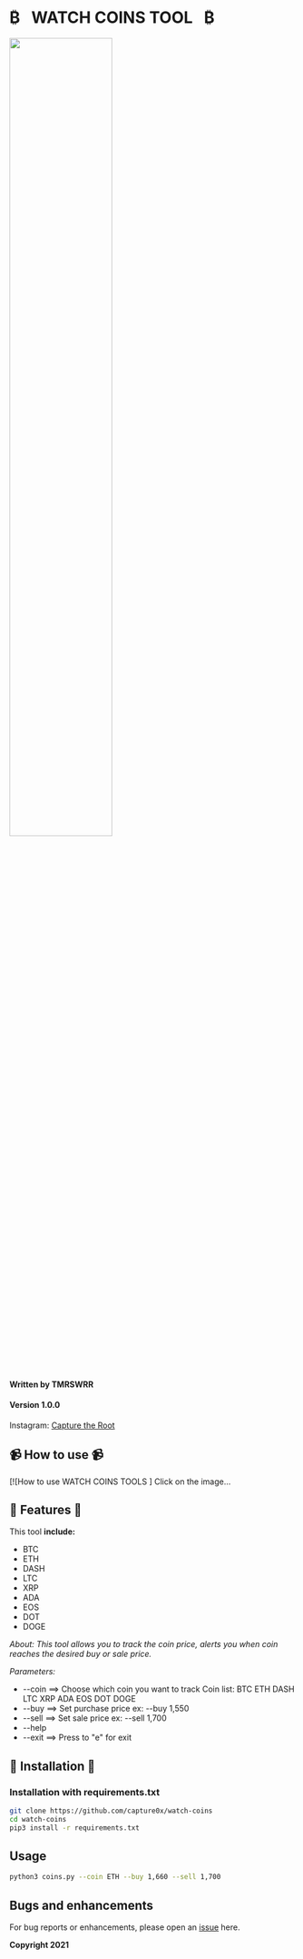 # &#8383;     &nbsp;       WATCH COINS TOOL     &nbsp; &#8383;

<img src="https://i.imgur.com/qInUsuV.png" width="60%"></img>


#### Written by TMRSWRR
#### Version 1.0.0

Instagram: [Capture the Root](https://www.instagram.com/capturetheroot/)


## 📹 How to use 📹
[![How to use WATCH COINS TOOLS ]
Click on the image...


## 🧰  Features  🧰
This tool **include:**
+ BTC 
+ ETH 
+ DASH 
+ LTC 
+ XRP 
+ ADA 
+ EOS 
+ DOT 
+ DOGE 

*About: This tool allows you to track the coin price,*
*alerts you when coin reaches the desired buy or sale price.*
                                        
*Parameters:*

+ --coin ==> Choose which coin you want to track
    Coin list:  BTC ETH DASH LTC XRP ADA EOS DOT DOGE 
+ --buy  ==> Set purchase price
       ex: --buy 1,550
+ --sell ==> Set sale price
       ex: --sell 1,700
+ --help
+ --exit ==> Press to "e" for exit

## 📀 Installation 📀
### Installation with requirements.txt


```bash
git clone https://github.com/capture0x/watch-coins
cd watch-coins
pip3 install -r requirements.txt
```
## Usage

```bash
python3 coins.py --coin ETH --buy 1,660 --sell 1,700

```



## Bugs and enhancements

For bug reports or enhancements, please open an [issue](https://github.com/capture0x/watch-coins/issues) here.


**Copyright 2021**
